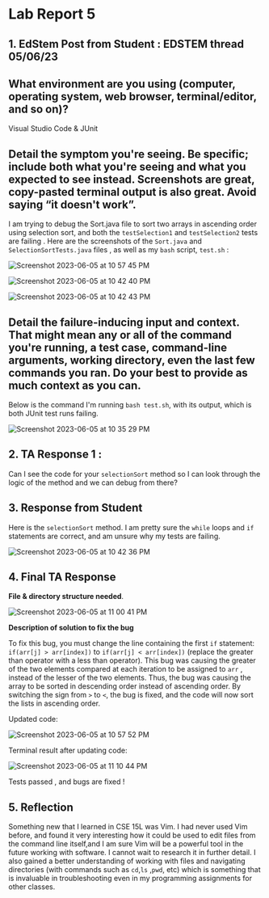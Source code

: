 # Lab Report 5

## 1. EdStem Post from Student : EDSTEM thread 05/06/23

## **What environment are you using (computer, operating system, web browser, terminal/editor, and so on)?**

Visual Studio Code & JUnit

## **Detail the symptom you're seeing. Be specific; include both what you're seeing and what you expected to see instead. Screenshots are great, copy-pasted terminal output is also great. Avoid saying “it doesn't work”.**

I am trying to debug the Sort.java file to sort two arrays in ascending order using selection sort, and both the `testSelection1` and `testSelection2` tests are failing . Here are the screenshots of the  `Sort.java` and `SelectionSortTests.java` files , as well as my `bash` script, `test.sh`  :

![Screenshot 2023-06-05 at 10 57 45 PM](https://github.com/gauravn17/cse-15l-lab-reports/assets/93863977/ef40ceae-0a67-4127-a667-2d9f6891654c)

![Screenshot 2023-06-05 at 10 42 40 PM](https://github.com/gauravn17/cse-15l-lab-reports/assets/93863977/081db1b0-9ea8-4a45-a12e-a51fdd67c45f)


![Screenshot 2023-06-05 at 10 42 43 PM](https://github.com/gauravn17/cse-15l-lab-reports/assets/93863977/4e585194-03a3-4465-afd3-0909f70c144e)

## **Detail the failure-inducing input and context. That might mean any or all of the command you're running, a test case, command-line arguments, working directory, even the last few commands you ran. Do your best to provide as much context as you can.**

 Below is the command I'm running `bash test.sh`, with its output, which is both JUnit test runs failing.
 
![Screenshot 2023-06-05 at 10 35 29 PM](https://github.com/gauravn17/cse-15l-lab-reports/assets/93863977/90563b4c-22bb-4b62-ae78-de5fbba3af29)


## 2. TA Response 1 :

Can I see the code for your `selectionSort` method so I can look through the logic of the method and we can debug from there?

## 3. Response from Student

Here is the `selectionSort` method. I am pretty sure the  `while` loops and `if` statements are correct, and am unsure why my tests are failing.

![Screenshot 2023-06-05 at 10 42 36 PM](https://github.com/gauravn17/cse-15l-lab-reports/assets/93863977/dbf65967-2c55-471b-b8e2-9ce1db1d89ac)

## 4. Final TA Response

 **File & directory structure needed**.
 
![Screenshot 2023-06-05 at 11 00 41 PM](https://github.com/gauravn17/cse-15l-lab-reports/assets/93863977/85dafe52-d449-4924-9747-63af64c9a203)

**Description of solution to fix the bug**

To fix this bug, you must change the line containing the first `if` statement: `if(arr[j] > arr[index])` to `if(arr[j] < arr[index])` (replace the greater than operator with a less than operator). This bug was causing the greater of the two elements compared at each iteration to be assigned to `arr` , instead of the lesser of the two elements. Thus, the bug was causing the array to be sorted in descending order instead of ascending order. By switching the sign from `>` to `<`, the bug is fixed, and the code will now sort the lists in ascending order.

Updated code:

![Screenshot 2023-06-05 at 10 57 52 PM](https://github.com/gauravn17/cse-15l-lab-reports/assets/93863977/5155ddde-b188-46ba-bd82-d15fa30f704c)

Terminal result after updating code:

![Screenshot 2023-06-05 at 11 10 44 PM](https://github.com/gauravn17/cse-15l-lab-reports/assets/93863977/2d993a78-e817-4b3a-81ab-0b5b8b5ff5e5)

Tests passed , and bugs are fixed ! 

## 5. Reflection

Something new that I learned in CSE 15L was Vim. I had never used Vim before, and found it very interesting how it could be used to edit files from the command line itself,and I am sure Vim will be a powerful tool in the future working with software. I cannot wait to research it in further detail. I also gained a better understanding of working with files and navigating directories (with commands such as `cd`,`ls` ,`pwd`, etc) which is something that is invaluable in troubleshooting even in my programming assignments for other classes.
